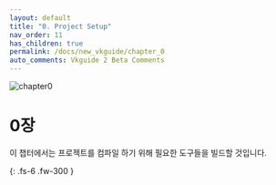 ```yaml
---
layout: default
title: "0. Project Setup"
nav_order: 11
has_children: true
permalink: /docs/new_vkguide/chapter_0
auto_comments: Vkguide 2 Beta Comments
---
```

![chapter0]({{site.baseurl}}/diagrams/chapter0.png)



# 0장


이 챕터에서는 프로젝트를 컴파일 하기 위해 필요한 도구들을 빌드할 것입니다.

{: .fs-6 .fw-300 }
